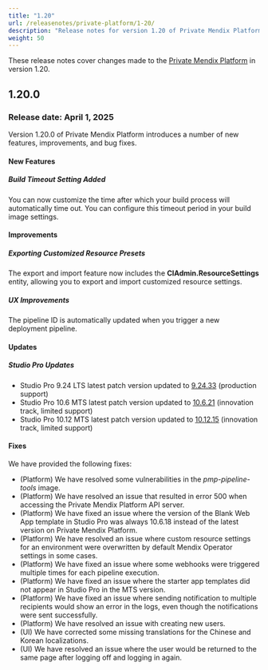 ```yaml
---
title: "1.20"
url: /releasenotes/private-platform/1-20/
description: "Release notes for version 1.20 of Private Mendix Platform"
weight: 50
---
```


These release notes cover changes made to the [Private Mendix Platform](/private-mendix-platform/) in version 1.20.

## 1.20.0

### Release date: April 1, 2025

Version 1.20.0 of Private Mendix Platform introduces a number of new features, improvements, and bug fixes.

#### New Features

##### Build Timeout Setting Added

You can now customize the time after which your build process will automatically time out. You can configure this timeout period in your build image settings.

#### Improvements

##### Exporting Customized Resource Presets

The export and import feature now includes the **CIAdmin.ResourceSettings** entity, allowing you to export and import customized resource settings.

##### UX Improvements

The pipeline ID is automatically updated when you trigger a new deployment pipeline.

#### Updates

##### Studio Pro Updates

* Studio Pro 9.24 LTS latest patch version updated to [9.24.33](/releasenotes/studio-pro/9.24/#92433) (production support)
* Studio Pro 10.6 MTS latest patch version updated to [10.6.21](/releasenotes/studio-pro/10.6/#10621) (innovation track, limited support)
* Studio Pro 10.12 MTS latest patch version updated to [10.12.15](/releasenotes/studio-pro/10.12/#101215) (innovation track, limited support)

#### Fixes

We have provided the following fixes:

* (Platform) We have resolved some vulnerabilities in the *pmp-pipeline-tools* image.
* (Platform) We have resolved an issue that resulted in error 500 when accessing the Private Mendix Platform API server.
* (Platform) We have fixed an issue where the version of the Blank Web App template in Studio Pro was always 10.6.18 instead of the latest version on Private Mendix Platform.
* (Platform) We have resolved an issue where custom resource settings for an environment were overwritten by default Mendix Operator settings in some cases.
* (Platform) We have fixed an issue where some webhooks were triggered multiple times for each pipeline execution.
* (Platform) We have fixed an issue where the starter app templates did not appear in Studio Pro in the MTS version.
* (Platform) We have fixed an issue where sending notification to multiple recipients would show an error in the logs, even though the notifications were sent successfully.
* (Platform) We have resolved an issue with creating new users.
* (UI) We have corrected some missing translations for the Chinese and Korean localizations.
* (UI) We have resolved an issue where the user would be returned to the same page after logging off and logging in again.
